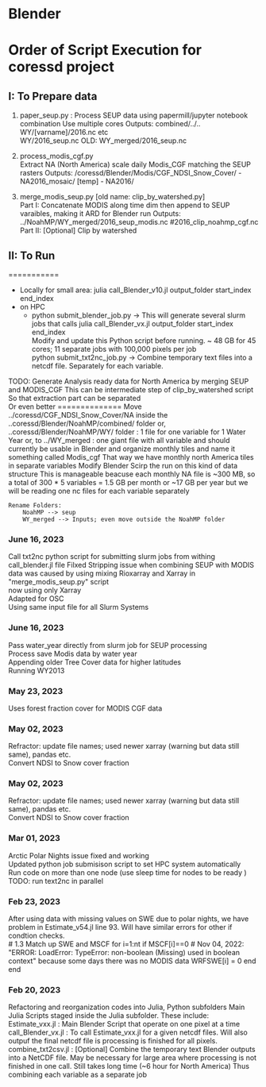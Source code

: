 # Blender
Order of Script Execution for coressd project
=============================================   
## I: To Prepare data  
1. paper_seup.py : Process SEUP data using papermill/jupyter notebook combination
    Use multiple cores
    Outputs:
        combined/../..  
        WY/[varname]/2016.nc etc  
        WY/2016_seup.nc  OLD: WY_merged/2016_seup.nc  

2. process_modis_cgf.py  
    Extract NA (North America) scale daily Modis_CGF matching the SEUP rasters
    Outputs: /coressd/Blender/Modis/CGF_NDSI_Snow_Cover/
        - NA2016_mosaic/ [temp]
        - NA2016/


3. merge_modis_seup.py [old name: clip_by_watershed.py]  
    Part I: Concatenate MODIS along time dim then append to SEUP varaibles, making it ARD for Blender run
        Outputs: 
            ../NoahMP/WY_merged/2016_seup_modis.nc  #2016_clip_noahmp_cgf.nc
    Part II: [Optional] Clip by watershed  

## II: To Run
===========  
- Locally for small area: julia call_Blender_v10.jl output_folder start_index end_index
- on HPC
    - python submit_blender_job.py -> This will generate several slurm jobs that calls julia call_Blender_vx.jl output_folder start_index end_index  
		Modify and update this Python script before running.
        ~ 48 GB for 45 cores; 11 separate jobs with 100,000 pixels per job  
	python submit_txt2nc_job.py -> Combine temporary text files into a netcdf file.  Separately for each variable.   


TODO: Generate Analysis ready data for North America by merging SEUP and MODIS_CGF
    This can be intermediate step of clip_by_watershed script
    So that extraction part can be separated  
    Or even better 
    ============== 
    Move ../coressd/CGF_NDSI_Snow_Cover/NA inside the ..coressd/Blender/NoahMP/combined/ folder
                                                    or,  ..coressd/Blender/NoahMP/WY/ folder : 1 file for one variable for 1 Water Year
                                                    or, to ../WY_merged : one giant file with all variable and should currently be usable in Blender
    and organize monthly tiles and name it something called Modis_cgf 
    That way we have monthly north America tiles in separate variables
    Modify Blender Scirp the run on this kind of data structure
    This is manageable beacuse each monthly NA file is ~300 MB, so a total of 300 * 5 variables = 1.5 GB per month
    or ~17 GB per year
    but we will be reading one nc files for each variable separately

    Rename Folders:
        NoahMP --> seup  
        WY_merged --> Inputs; even move outside the NoahMP folder

### June 16, 2023
Call txt2nc python script for submitting slurm jobs from withing call_blender.jl file
Filxed Stripping issue when combining SEUP with MODIS data
    was caused by using mixing Rioxarray and Xarray in "merge_modis_seup.py" script  
    now using only Xarray  
Adapted for OSC  
Using same input file for all Slurm Systems  
    
### June 16, 2023
Pass water_year directly from slurm job for SEUP processing  
Process save Modis data by water year  
Appending older Tree Cover data for higher latitudes  
Running WY2013  

### May 23, 2023  
Uses forest fraction cover for MODIS CGF data  


### May 02, 2023  
Refractor: update file names; used newer xarray (warning but data still same), pandas etc.    
Convert NDSI to Snow cover fraction    

### May 02, 2023  
Refractor: update file names; used newer xarray (warning but data still same), pandas etc.    
Convert NDSI to Snow cover fraction    


### Mar 01, 2023  
Arctic Polar Nights issue fixed and working  
Updated python job submisison script to set HPC system automatically  
Run code on more than one node (use sleep time for nodes to be ready )
TODO: run text2nc in parallel  

### Feb 23, 2023  
After using data with missing values on SWE due to polar nights, we have problem in 
Estimate_v54.jl line 93. Will have similar errors for other if condtion checks.  
    # 1.3 Match up SWE and MSCF
    for i=1:nt
        if MSCF[i]==0  # Nov 04, 2022: "ERROR: LoadError: TypeError: non-boolean (Missing) used in boolean context" because some days there was no MODIS data
            WRFSWE[i] = 0
        end
    end


### Feb 20, 2023  
Refactoring and reorganization codes into Julia, Python subfolders
Main Julia Scripts staged inside the Julia subfolder. These include:  
Estimate_vxx.jl : Main Blender Script that operate on one pixel at a time
call_Blender_vx.jl : To call Estimate_vxx.jl for a given netcdf files. Will also outpuf the final netcdf file is processing is finished for all pixels.  
combine_txt2csv.jl : [Optional] Combine the temporary text Blender outputs into a NetCDF file.
	May be necessary for large area where processing is not finished in one call.
	Still takes long time (~6 hour for North America)
    Thus combining each variable as a separate job

